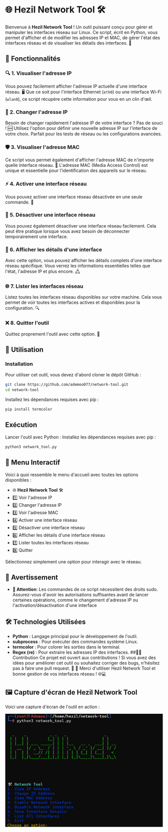# 🌐 Hezil Network Tool 🛠️

Bienvenue à **Hezil Network Tool** ! Un outil puissant conçu pour gérer et manipuler les interfaces réseau sur Linux. Ce script, écrit en Python, vous permet d'afficher et de modifier les adresses IP et MAC, de gérer l'état des interfaces réseau et de visualiser les détails des interfaces. 🔧

## 🚀 Fonctionnalités

### 🔍 1. Visualiser l'adresse IP
Vous pouvez facilement afficher l'adresse IP actuelle d'une interface réseau. 🖥️ Que ce soit pour l'interface Ethernet (`eth0`) ou une interface Wi-Fi (`wlan0`), ce script récupère cette information pour vous en un clin d'œil.

### 🔄 2. Changer l'adresse IP
Besoin de changer rapidement l'adresse IP de votre interface ? Pas de souci ! 🆕 Utilisez l'option pour définir une nouvelle adresse IP sur l'interface de votre choix. Parfait pour les tests de réseau ou les configurations avancées.

### 🛡️ 3. Visualiser l'adresse MAC
Ce script vous permet également d'afficher l'adresse MAC de n'importe quelle interface réseau. 🔐 L'adresse MAC (Media Access Control) est unique et essentielle pour l'identification des appareils sur le réseau.

### ⚡ 4. Activer une interface réseau
Vous pouvez activer une interface réseau désactivée en une seule commande. 📡

### 📴 5. Désactiver une interface réseau
Vous pouvez également désactiver une interface réseau facilement. Cela peut être pratique lorsque vous avez besoin de déconnecter temporairement une interface.

### 📝 6. Afficher les détails d'une interface
Avec cette option, vous pouvez afficher les détails complets d'une interface réseau spécifique. Vous verrez les informations essentielles telles que l'état, l'adresse IP et plus encore. 🖧

### 🌐 7. Lister les interfaces réseau
Listez toutes les interfaces réseau disponibles sur votre machine. Cela vous permet de voir toutes les interfaces actives et disponibles pour la configuration. 🔍

### ❌ 8. Quitter l'outil
Quittez proprement l'outil avec cette option. 🛑

## 🎯 Utilisation

### Installation

Pour utiliser cet outil, vous devez d'abord cloner le dépôt GitHub :

```bash
git clone https://github.com/ademoo077/network-tool.git
cd network-tool
```
Installez les dépendances requises avec pip :
```bash
pip install termcolor
```
## Exécution
Lancer l'outil avec Python :
Installez les dépendances requises avec pip :
```bash
python3 network_tool.py
```
## 📜 Menu Interactif
Voici à quoi ressemble le menu d'accueil avec toutes les options disponibles :
- 🌐 **Hezil Network Tool** 🛠️
- 1️⃣  Voir l'adresse IP
- 2️⃣  Changer l'adresse IP
- 3️⃣  Voir l'adresse MAC
- 4️⃣  Activer une interface réseau
- 5️⃣  Désactiver une interface réseau
- 6️⃣  Afficher les détails d'une interface réseau
- 7️⃣  Lister toutes les interfaces réseau
- 8️⃣  Quitter

Sélectionnez simplement une option pour interagir avec le réseau.
## 📢 Avertissement
- **🛑 Attention**: Les commandes de ce script nécessitent des droits sudo. Assurez-vous d'avoir les autorisations suffisantes avant de lancer certaines opérations, comme le changement d'adresse IP ou l'activation/désactivation d'une interface
## 🛠️ Technologies Utilisées
- **Python** : Langage principal pour le développement de l'outil.
- **subprocess** : Pour exécuter des commandes système Linux.
- **termcolor** : Pour colorer les sorties dans le terminal.
- **Regex (re)** : Pour extraire les adresses IP des interfaces.
##🧑‍💻 Contribution
Ce projet est ouvert aux contributions ! Si vous avez des idées pour améliorer cet outil ou souhaitez corriger des bugs, n'hésitez pas à faire une pull request. 🙌
🎉 Merci d'utiliser Hezil Network Tool et bonne gestion de vos interfaces réseau ! 🌐💻
## 🖼️ Capture d'écran de Hezil Network Tool

Voici une capture d'écran de l'outil en action :

![Hezil Network Tool Screenshot](./Capture.png)


